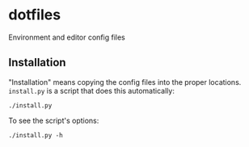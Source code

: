 # dotfiles
Environment and editor config files

## Installation
"Installation" means copying the config files into the proper locations.
`install.py` is a script that does this automatically:
```
./install.py
```

To see the script's options:
```
./install.py -h
```

